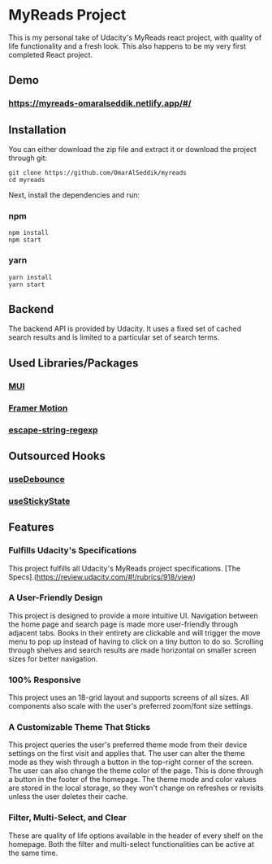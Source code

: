 # MyReads Project

This is my personal take of Udacity's MyReads react project, with quality of life functionality and a fresh look. This also happens to be my very first completed React project.

## Demo

### https://myreads-omaralseddik.netlify.app/#/

## Installation

You can either download the zip file and extract it or download the project through git:

```
git clone https://github.com/OmarAlSeddik/myreads
cd myreads
```

Next, install the dependencies and run:

### npm

```
npm install
npm start
```

### yarn

```
yarn install
yarn start
```

## Backend

The backend API is provided by Udacity. It uses a fixed set of cached search results and is limited to a particular set of search terms.

## Used Libraries/Packages

### [MUI](https://mui.com/)

### [Framer Motion](https://www.framer.com/motion/)

### [escape-string-regexp](https://www.npmjs.com/package/escape-string-regexp)

## Outsourced Hooks

### [useDebounce](https://usehooks-typescript.com/react-hook/use-debounce/)

### [useStickyState](https://www.joshwcomeau.com/react/persisting-react-state-in-localstorage/)

## Features

### Fulfills Udacity's Specifications

This project fulfills all Udacity's MyReads project specifications. [The Specs].(https://review.udacity.com/#!/rubrics/918/view)

### A User-Friendly Design

This project is designed to provide a more intuitive UI. Navigation between the home page and search page is made more user-friendly through adjacent tabs. Books in their entirety are clickable and will trigger the move menu to pop up instead of having to click on a tiny button to do so. Scrolling through shelves and search results are made horizontal on smaller screen sizes for better navigation.

### 100% Responsive

This project uses an 18-grid layout and supports screens of all sizes. All components also scale with the user's preferred zoom/font size settings.

### A Customizable Theme That Sticks

This project queries the user's preferred theme mode from their device settings on the first visit and applies that. The user can alter the theme mode as they wish through a button in the top-right corner of the screen. The user can also change the theme color of the page. This is done through a button in the footer of the homepage. The theme mode and color values are stored in the local storage, so they won't change on refreshes or revisits unless the user deletes their cache.

### Filter, Multi-Select, and Clear

These are quality of life options available in the header of every shelf on the homepage. Both the filter and multi-select functionalities can be active at the same time.
